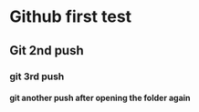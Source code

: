 # Github first test
## Git 2nd push
### git 3rd push
#### git another push after opening the folder again